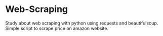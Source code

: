 # Web-Scraping
Study about web scraping with python using requests and beautifulsoup.
Simple script to scrape price on amazon website.


